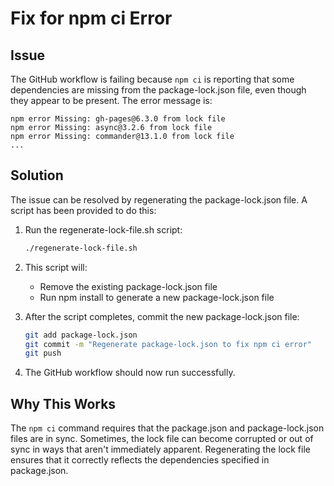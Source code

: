 # Fix for npm ci Error

## Issue
The GitHub workflow is failing because `npm ci` is reporting that some dependencies are missing from the package-lock.json file, even though they appear to be present. The error message is:

```
npm error Missing: gh-pages@6.3.0 from lock file
npm error Missing: async@3.2.6 from lock file
npm error Missing: commander@13.1.0 from lock file
...
```

## Solution
The issue can be resolved by regenerating the package-lock.json file. A script has been provided to do this:

1. Run the regenerate-lock-file.sh script:
   ```bash
   ./regenerate-lock-file.sh
   ```

2. This script will:
   - Remove the existing package-lock.json file
   - Run npm install to generate a new package-lock.json file

3. After the script completes, commit the new package-lock.json file:
   ```bash
   git add package-lock.json
   git commit -m "Regenerate package-lock.json to fix npm ci error"
   git push
   ```

4. The GitHub workflow should now run successfully.

## Why This Works
The `npm ci` command requires that the package.json and package-lock.json files are in sync. Sometimes, the lock file can become corrupted or out of sync in ways that aren't immediately apparent. Regenerating the lock file ensures that it correctly reflects the dependencies specified in package.json.